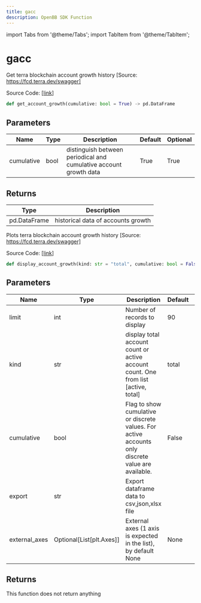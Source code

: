 ```yaml
---
title: gacc
description: OpenBB SDK Function
---
```


import Tabs from '@theme/Tabs';
import TabItem from '@theme/TabItem';

# gacc

<Tabs>
<TabItem value="model" label="Model" default>

Get terra blockchain account growth history [Source: https://fcd.terra.dev/swagger]

Source Code: [[link](https://github.com/OpenBB-finance/OpenBBTerminal/tree/main/openbb_terminal/cryptocurrency/defi/terramoney_fcd_model.py#L263)]

```python
def get_account_growth(cumulative: bool = True) -> pd.DataFrame
```
## Parameters

| Name | Type | Description | Default | Optional |
| ---- | ---- | ----------- | ------- | -------- |
| cumulative | bool | distinguish between periodical and cumulative account growth data | True | True |

## Returns

| Type | Description |
| ---- | ----------- |
| pd.DataFrame | historical data of accounts growth |



</TabItem>
<TabItem value="view" label="View">

Plots terra blockchain account growth history [Source: https://fcd.terra.dev/swagger]

Source Code: [[link](https://github.com/OpenBB-finance/OpenBBTerminal/tree/main/openbb_terminal/cryptocurrency/defi/terramoney_fcd_view.py#L139)]

```python
def display_account_growth(kind: str = "total", cumulative: bool = False, limit: int = 90, export: str = "", external_axes: Optional[List[matplotlib.axes._axes.Axes]] = None) -> None
```
## Parameters

| Name | Type | Description | Default | Optional |
| ---- | ---- | ----------- | ------- | -------- |
| limit | int | Number of records to display | 90 | True |
| kind | str | display total account count or active account count. One from list [active, total] | total | True |
| cumulative | bool | Flag to show cumulative or discrete values. For active accounts only discrete value are available. | False | True |
| export | str | Export dataframe data to csv,json,xlsx file |  | True |
| external_axes | Optional[List[plt.Axes]] | External axes (1 axis is expected in the list), by default None | None | True |

## Returns

This function does not return anything



</TabItem>
</Tabs>